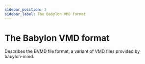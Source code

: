 ```yaml
---
sidebar_position: 3
sidebar_label: The Babylon VMD format
---
```


# The Babylon VMD format

Describes the BVMD file format, a variant of VMD files provided by babylon-mmd. 